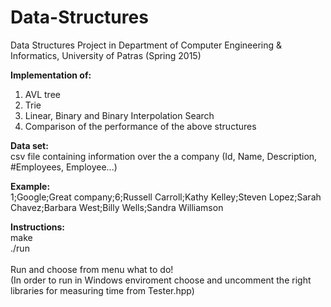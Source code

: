 # Data-Structures
Data Structures Project in Department of Computer Engineering &amp; Informatics, University of Patras (Spring 2015)

<b>Implementation of:</b>
1. AVL tree
2. Trie
3. Linear, Binary and Binary Interpolation Search
4. Comparison of the performance of the above structures


<b>Data set:</b><br>
csv file containing information over the a company (Id, Name, Description, #Employees, Employee...)<br>

<b>Example:</b><br>
1;Google;Great company;6;Russell Carroll;Kathy Kelley;Steven Lopez;Sarah Chavez;Barbara West;Billy Wells;Sandra Williamson		<br>	


<b>Instructions:</b><br>
  make<br>
  ./run
<br> <br>
Run and choose from menu what to do!<br>
(In order to run in Windows enviroment choose and uncomment the right libraries for measuring time from Tester.hpp)
